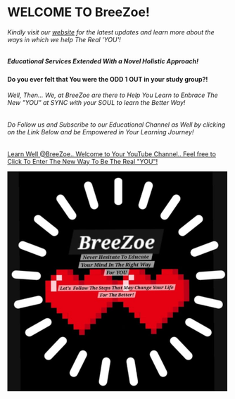 # WELCOME TO BreeZoe!
###### Kindly visit our [website](https://learnwellwithbreez.wixsite.com/breezoe) for the latest updates and learn more about the ways in which we help The Real 'YOU'!

##### Educational Services Extended With a Novel Holistic Approach!

#### Do you ever felt that You were the ODD 1 OUT in your study group?!

###### Well, Then... We, at BreeZoe are there to Help You Learn to Enbrace The New "YOU" at SYNC with your SOUL to learn the Better Way!

###### Do Follow us and Subscribe to our Educational Channel as Well by clicking on the Link Below and be Empowered in Your Learning Journey!

[Learn Well @BreeZoe.. Welcome to Your YouTube Channel.. Feel free to Click To Enter The New Way To Be The Real "YOU"!](https://www.youtube.com/@BreeZoeLearnWell)

<img src="2.jpg" width="500" height="500"> 

